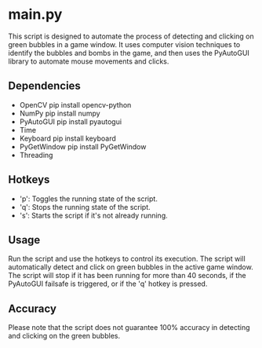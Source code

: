 # main.py

This script is designed to automate the process of detecting and clicking on green bubbles in a game window. It uses computer vision techniques to identify the bubbles and bombs in the game, and then uses the PyAutoGUI library to automate mouse movements and clicks.

## Dependencies

- OpenCV pip install opencv-python
- NumPy pip install numpy
- PyAutoGUI pip install pyautogui
- Time
- Keyboard pip install keyboard
- PyGetWindow pip install PyGetWindow
- Threading

## Hotkeys

- 'p': Toggles the running state of the script.
- 'q': Stops the running state of the script.
- 's': Starts the script if it's not already running.

## Usage

Run the script and use the hotkeys to control its execution. The script will automatically detect and click on green bubbles in the active game window. The script will stop if it has been running for more than 40 seconds, if the PyAutoGUI failsafe is triggered, or if the 'q' hotkey is pressed.

## Accuracy

Please note that the script does not guarantee 100% accuracy in detecting and clicking on the green bubbles.
